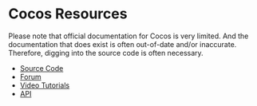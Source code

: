 # Cocos Resources

Please note that official documentation for Cocos is very limited. And the documentation that does exist is often out-of-date and/or inaccurate. Therefore, digging into the source code is often necessary.

- [Source Code](https://github.com/curriculum-advantage/cocos2d-html5)
- [Forum](http://discuss.cocos2d-x.org/c/cocos2d-x/javascript)
- [Video Tutorials](https://www.youtube.com/playlist?list=PLRtjMdoYXLf7n9bghH1k63kisb-VDzGu1)
- [API](http://cocos2d-x.org/docs/api-ref/)
